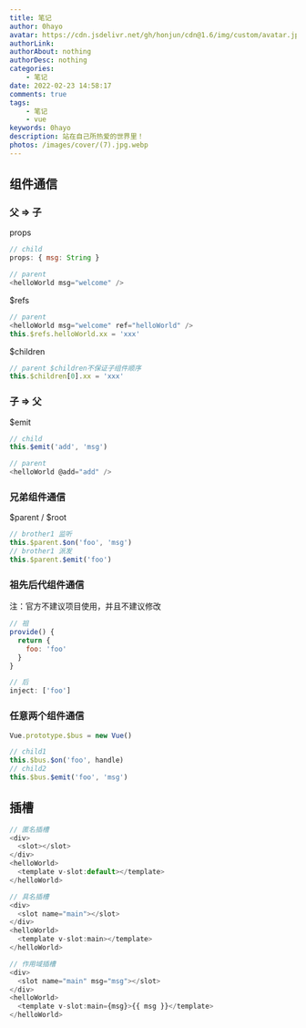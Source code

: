 ```yaml
---
title: 笔记
author: 0hayo
avatar: https://cdn.jsdelivr.net/gh/honjun/cdn@1.6/img/custom/avatar.jpg
authorLink: 
authorAbout: nothing
authorDesc: nothing
categories: 
    - 笔记
date: 2022-02-23 14:58:17
comments: true
tags: 
    - 笔记
    - vue
keywords: 0hayo
description: 站在自己所热爱的世界里！
photos: /images/cover/(7).jpg.webp
---
```


## 组件通信

### 父 => 子

 props

```js
// child
props: { msg: String }

// parent
<helloWorld msg="welcome" />
```

 $refs

```js
// parent
<helloWorld msg="welcome" ref="helloWorld" />
this.$refs.helloWorld.xx = 'xxx'
```

 $children

```js
// parent $children不保证子组件顺序
this.$children[0].xx = 'xxx'
```

### 子 => 父

 $emit

```js
// child
this.$emit('add', 'msg')

// parent
<helloWorld @add="add" />
```

### 兄弟组件通信

 $parent / $root

```js
// brother1 监听
this.$parent.$on('foo', 'msg')
// brother1 派发
this.$parent.$emit('foo')
```

### 祖先后代组件通信

注：官方不建议项目使用，并且不建议修改

```js
// 祖
provide() {
  return {
    foo: 'foo'
  }
}

// 后
inject: ['foo']
```

### 任意两个组件通信

```js
Vue.prototype.$bus = new Vue()

// child1
this.$bus.$on('foo', handle)
// child2
this.$bus.$emit('foo', 'msg')
```

## 插槽

```js
// 匿名插槽
<div>
  <slot></slot>
</div>
<helloWorld>
  <template v-slot:default></template>
</helloWorld>

// 具名插槽
<div>
  <slot name="main"></slot>
</div>
<helloWorld>
  <template v-slot:main></template>
</helloWorld>

// 作用域插槽
<div>
  <slot name="main" msg="msg"></slot>
</div>
<helloWorld>
  <template v-slot:main={msg}>{{ msg }}</template>
</helloWorld>
```
